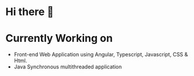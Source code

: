 # Hi there :wave:

# Currently Working on
* Front-end Web Application using Angular, Typescript, Javascript, CSS & Html. 
* Java Synchronous multithreaded application
